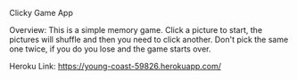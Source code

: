 Clicky Game App

Overview: This is a simple memory game. Click a picture to start, the pictures will shuffle and then you need to click another. Don't pick the same one twice, if you do you lose and the game starts over.

Heroku Link: https://young-coast-59826.herokuapp.com/
